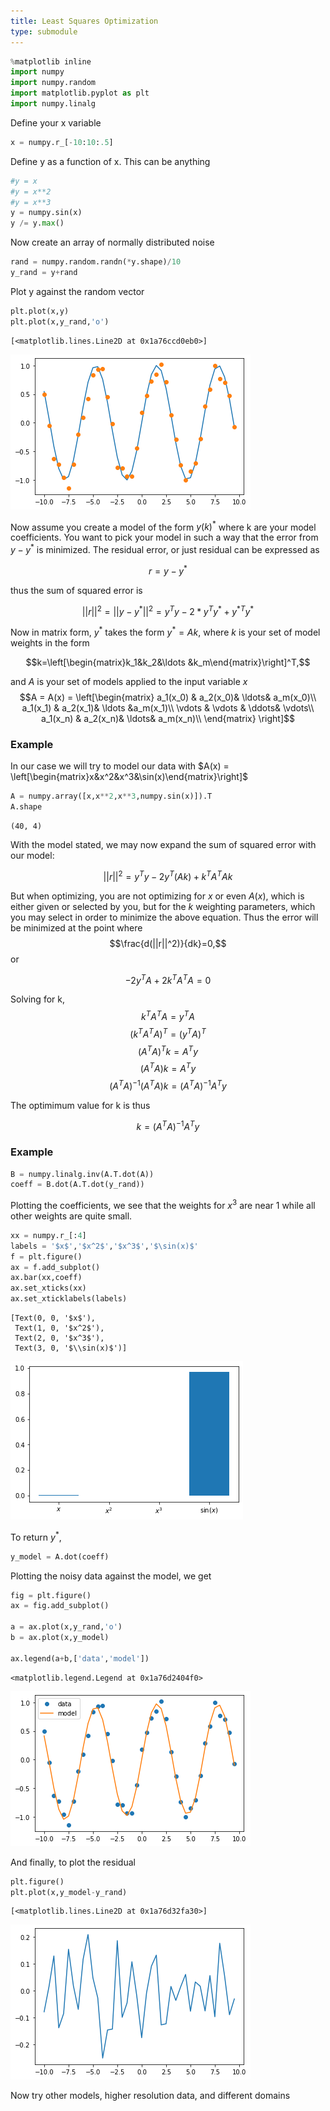 ```yaml
---
title: Least Squares Optimization
type: submodule
---
```



```python
%matplotlib inline
import numpy
import numpy.random
import matplotlib.pyplot as plt
import numpy.linalg

```

Define your x variable


```python
x = numpy.r_[-10:10:.5]
```

Define y as a function of x.  This can be anything


```python
#y = x
#y = x**2
#y = x**3
y = numpy.sin(x)
y /= y.max()
```

Now create an array of normally distributed noise


```python
rand = numpy.random.randn(*y.shape)/10
y_rand = y+rand
```

Plot y against the random vector


```python
plt.plot(x,y)
plt.plot(x,y_rand,'o')
```




    [<matplotlib.lines.Line2D at 0x1a76ccd0eb0>]




    
![png](output_9_1.png)
    


Now assume you create a model of the form $y(k)^*$ where k are your model coefficients.  You want to pick your model in such a way that the error from $y-y^*$ is minimized.  The residual error, or just residual can be expressed as 

$$r=y-y^*$$

thus the sum of squared error is 

$$||r||^2 = ||y-y^*||^2 = y^T y - 2*y^Ty^* + {y^*}^T y^*$$

Now in matrix form, $y^*$ takes the form $y^*=Ak$, where $k$ is your set of model weights in the form

$$k=\left[\begin{matrix}k_1&k_2&\ldots &k_m\end{matrix}\right]^T,$$

and $A$ is your set of models applied to the input variable $x$
$$A = A(x) = \left[\begin{matrix}
a_1(x_0) & a_2(x_0)& \ldots& a_m(x_0)\\
a_1(x_1) & a_2(x_1)& \ldots &a_m(x_1)\\
\vdots & \vdots & \ddots& \vdots\\
a_1(x_n) & a_2(x_n)& \ldots& a_m(x_n)\\
\end{matrix}
\right]$$

### Example

In our case we will try to model our data with $A(x) = \left[\begin{matrix}x&x^2&x^3&\sin(x)\end{matrix}\right]$


```python
A = numpy.array([x,x**2,x**3,numpy.sin(x)]).T
A.shape
```




    (40, 4)



With the model stated, we may now expand the sum of squared error with our model:

$$||r||^2 = y^T y - 2y^T(Ak) + k^TA^TAk$$

But when optimizing, you are not optimizing for $x$ or even $A(x)$, which is either given or selected by you, but for the $k$ weighting parameters, which you may select in order to minimize the above equation.  Thus the error will be minimized at the point where $$\frac{d(||r||^2)}{dk}=0,$$ or 

$$ - 2y^T A+ 2k^T A^T A=0$$

Solving for k,
$$ k^T A^T A= y^T A$$
$$ (k^T A^T A)^T= (y^T A)^T$$
$$ (A^T A)^Tk=  A^Ty$$
$$ (A^T A)k=  A^Ty$$
$$ (A^T A)^{-1}(A^T A)k=  (A^T A)^{-1}A^Ty$$

The optimimum value for k is thus

$$ k=  (A^T A)^{-1}A^Ty$$

### Example


```python
B = numpy.linalg.inv(A.T.dot(A))
coeff = B.dot(A.T.dot(y_rand))
```

Plotting the coefficients, we see that the weights for $x^3$ are near 1 while all other weights are quite small.


```python
xx = numpy.r_[:4]
labels = '$x$','$x^2$','$x^3$','$\sin(x)$'
f = plt.figure()
ax = f.add_subplot()
ax.bar(xx,coeff)
ax.set_xticks(xx)
ax.set_xticklabels(labels)
```




    [Text(0, 0, '$x$'),
     Text(1, 0, '$x^2$'),
     Text(2, 0, '$x^3$'),
     Text(3, 0, '$\\sin(x)$')]




    
![png](output_16_1.png)
    


To return $y^*$, 


```python
y_model = A.dot(coeff)
```

Plotting the noisy data against the model, we get


```python
fig = plt.figure()
ax = fig.add_subplot()

a = ax.plot(x,y_rand,'o')
b = ax.plot(x,y_model)

ax.legend(a+b,['data','model'])
```




    <matplotlib.legend.Legend at 0x1a76d2404f0>




    
![png](output_20_1.png)
    


And finally, to plot the residual


```python
plt.figure()
plt.plot(x,y_model-y_rand)
```




    [<matplotlib.lines.Line2D at 0x1a76d32fa30>]




    
![png](output_22_1.png)
    


Now try other models, higher resolution data, and different domains
